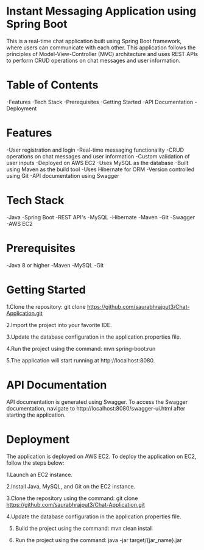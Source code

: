 # Instant Messaging Application using Spring Boot

This is a real-time chat application built using Spring Boot framework, where users can communicate with each other. This application follows the principles of Model-View-Controller (MVC) architecture and uses REST APIs to perform CRUD operations on chat messages and user information.

# Table of Contents
  -Features
  -Tech Stack
  -Prerequisites
  -Getting Started
  -API Documentation
  -Deployment
  

# Features
  -User registration and login
  -Real-time messaging functionality
  -CRUD operations on chat messages and user information
  -Custom validation of user inputs
  -Deployed on AWS EC2
  -Uses MySQL as the database
  -Built using Maven as the build tool
  -Uses Hibernate for ORM
  -Version controlled using Git
  -API documentation using Swagger
 
 
# Tech Stack
  -Java
  -Spring Boot
  -REST API's
  -MySQL
  -Hibernate
  -Maven
  -Git
  -Swagger
  -AWS EC2


# Prerequisites
  -Java 8 or higher
  -Maven
  -MySQL
  -Git
  
  
# Getting Started

1.Clone the repository:
  git clone https://github.com/saurabhrajput3/Chat-Application.git
 
2.Import the project into your favorite IDE.

3.Update the database configuration in the application.properties file.

4.Run the project using the command:
  mvn spring-boot:run
 
5.The application will start running at http://localhost:8080.

# API Documentation
  API documentation is generated using Swagger. To access the Swagger documentation, navigate to http://localhost:8080/swagger-ui.html after starting the application.
 

# Deployment
The application is deployed on AWS EC2. To deploy the application on EC2, follow the steps below:

1.Launch an EC2 instance.

2.Install Java, MySQL, and Git on the EC2 instance.

3.Clone the repository using the command:
  git clone https://github.com/saurabhrajput3/Chat-Application.git

4.Update the database configuration in the application.properties file.

5. Build the project using the command:
    mvn clean install

6. Run the project using the command:
    java -jar target/{jar_name}.jar
 
